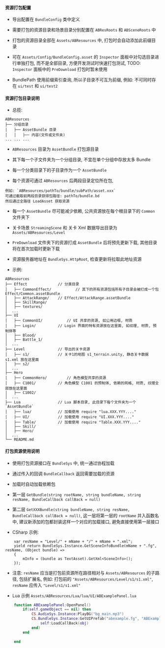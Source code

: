 
#### 资源打包配置

* 导出配置在 `BundleConfig` 类中定义

* 需要打包的资源目录和场景目录分别配置在 `ABResRoots` 和 `ABSceneRoots` 中

* 打包的资源目录全部在 `Assets/ABResources` 中, 打包时会自动添加此前缀目录

* 可在 `Assets/Config/BundleConfig.asset` 的 `Inspector` 面板中对勾选目录进行单独打包, 而不是全部目录, 方便开发测试时快速打包测试, TODO: `Inspector` 面板中的 `PreDownload` 打包时暂未使用

* BundlePath 使用前缀索引查询, 所以子目录不可互为前缀, 例如: 不可同时存在 `ui/test` 和 `ui/test2`


#### 资源打包目录说明

* 总揽:
```
ABResources
├── 分组目录
│   ├── AssetBundle 目录
│   │   ├── 内容(文件或文件夹)
... ... ...
```

* `ABResources` 目录为 `AssetBundle` 打包源目录

* 其下每一个子文件夹为一个分组目录, 不宜在单个分组中存放太多 Bundle

* 每一个分类目录下的子目录作为一个 `AssetBundle`

* 每个资源可通过 `ABResources` 后两段目录定位所在包, 
```
例如: `ABResources/pathTo/bundle/subPath/asset.xxx`
可通过截取前两段目录获得包路径: pathTo/bundle.bd
然后通过全路径 LoadAsset 获取资源
```

* 每一个 `AssetBundle` 尽可能减少依赖, 公共资源放在每个根目录下的 `Common` 文件夹下

* 关卡场景 `StreamingScene` 和 关卡 Xml 数据导出目录为 `Assets/ABResources/Level` 

* `PreDownload` 文件夹下的资源打成 `AssetBundle` 后将预先更新下载, 其他目录将在首次加载时更新下载

* 资源服务器地址在 `BundleSys.HttpRoot`, 检查更新将拉取此地址资源

* 示例:
```
ABResources
├── Effect				// 分类目录
│   ├── CommonEffect/			// 其下的所有资源包括所有子目录会被打成一个包 Effect/Common.assetBundle
│   ├── AttackRange/	// Effect/AttackRange.assetBundle
│   ├── SkillRange/
│   ├── textures/
│  ...
├── UI
│   ├── CommonUI/			// UI 共享的资源, 如公用边框, 材质
│   ├── Login/			// Login 界面的特有资源放在这里面, 如纹理, 材质, 预制体等
│   ├── Blood/
│   ├── Battle_1/
│  ...
├── Level				// 导出的关卡资源
│   ├── s1/				// 关卡1的地图 s1_terrain.unity, 静态关卡数据 s1.xml 放在这里面
│   ├── s2/
│  ...
├── Hero
│   ├── CommonHero/			// 角色模型共享的资源
│   ├── C1001/			// 角色模型 C1001 的预制体, 依赖的网格, 材质, 纹理全部放在这里面
│   ├── C1002/
│  ...
├── Lua 				// Lua 脚本目录, 此目录下每个文件夹为一个 `AssetBundle`
│   ├── lua/			// 加载使用 require "lua.XXX.YYY...."
│   ├── UI/				// 加载使用 require "UI.XXX.YYY...."
│   ├── Table/			// 加载使用 require "Table.XXX.YYY...."
│   ├── Skill/
│   ├── Hero/
│  ...
└── README.md
```

#### 打包资源使用说明

* 使用打包资源接口在 `BundleSys` 中, 统一通过协程加载

* 通过传入的回调 `BundleCallback` 返回需要加载的资源

* 加载时自动加载依赖包

* 第一层 `GetBundle(string rootName, string bundleName, string resName, BundleCallback callBack = null)`

* 第二层 `GetXXXBundle(string bundleName, string resName, BundleCallback callBack = null)`, 这一层将第一层的 `rootName` 并入函数名中, 建议新添加的包都封装这样一个对应的加载接口, 避免直接使用第一层接口

* CSharp 示例:
```CSharp
	var resName = "Level/" + mName + "/" + mName + ".xml";
	yield return BundleSys.Instance.GetSceneInfoBundle(mName + ".fg", resName, (Object bundle) =>
	{
	    mInfo = (bundle as TextAsset).GetXml<SceneInfo>();
	});
```

* 注意: `resName` 应当是打包前资源所在路径相对与 `Assets/ABResources` 的子路径, 包括扩展名, 例如:
打包前的 
`"Assets/ABResources/Level/s1/s1.xml"`, 
`resName` 应传入 
`"Level/s1/s1.xml"`

* Lua 示例 `Assets/ABResources/Lua/lua/UI/ABExamplePanel.lua`
```Lua
	function ABExamplePanel:OpenPanel()
		if(self.gameObject == nil) then
			CS.AudioSys.Instance:PlayBG("bg_main.mp3")
			CS.BundleSys.Instance:GetUIPrefab("abexample.fg", "ABExample", function ( obj )
		    	self:LoadCallBack(obj)
			end)
		end
		
	end
```